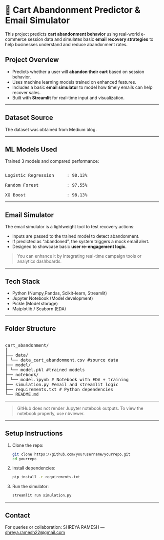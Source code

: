 # 🛒 Cart Abandonment Predictor & Email Simulator

This project predicts **cart abandonment behavior** using real-world e-commerce session data and simulates basic **email recovery strategies** to help businesses understand and reduce abandonment rates.

## Project Overview

- Predicts whether a user will **abandon their cart** based on session behavior.
- Uses machine learning models trained on enhanced features.
- Includes a basic **email simulator** to model how timely emails can help recover sales.
- Built with **Streamlit** for real-time input and visualization.

---

## Dataset Source

The dataset was obtained from Medium blog.

---

## ML Models Used

Trained 3 models and compared performance:

<pre>

Logistic Regression     : 98.13%

Random Forest           : 97.55%

XG Boost                : 98.13%
</pre>
---

## Email Simulator

The email simulator is a lightweight tool to test recovery actions:

- Inputs are passed to the trained model to detect abandonment.
- If predicted as “abandoned”, the system triggers a mock email alert.
- Designed to showcase basic **user re-engagement logic**.

> You can enhance it by integrating real-time campaign tools or analytics dashboards.

---

## Tech Stack

- Python (Numpy,Pandas, Scikit-learn, Streamlit)
- Jupyter Notebook (Model development)
- Pickle (Model storage)
- Matplotlib / Seaborn (EDA)

---

## Folder Structure
<pre> 
cart_abandonment/
│
├── data/
│ └── data_cart_abandonment.csv #source data
├── model/
│ └── model.pkl #trained models
├── notebook/
│ └── model.ipynb # Notebook with EDA + training
├── simulation.py #email and streamlit logic
├── requirements.txt # Python dependencies
└── README.md </pre>

---

> GitHub does not render Jupyter notebook outputs. To view the notebook properly, use nbviewer.

---

## Setup Instructions

1. Clone the repo:
   ```bash
   git clone https://github.com/yourusername/yourrepo.git
   cd yourrepo
2. Install dependencies:
   ```bash
   pip install -r requirements.txt
3. Run the simulator:
    ```bash
   streamlit run simulation.py
---

## Contact
For queries or collaboration:
SHREYA RAMESH — shreya.ramesh22@gmail.com


